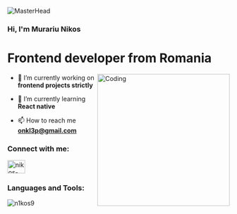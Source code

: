 ![MasterHead](https://user-images.githubusercontent.com/95478989/198955082-6e78ebb5-e1e4-49f9-8d32-6e5af3984dcd.gif)
<h3 align="left">Hi, I'm Murariu Nikos</h3>
<h1 align="left">Frontend developer from Romania</h1>

<img align="right" alt="Coding" width="300" src="https://www.puttiapps.com/wp-content/uploads/2021/05/stats.gif">


- 🔭 I’m currently working on **frontend projects strictly**

- 🌱 I’m currently learning **React native**

- 📫 How to reach me **onkl3p@gmail.com**

<h3 align="left">Connect with me:</h3>
<p align="left">
<a href="https://www.linkedin.com/in/murariu-nikos-631366284/" target="blank"><img align="center" src="https://raw.githubusercontent.com/rahuldkjain/github-profile-readme-generator/master/src/images/icons/Social/linked-in-alt.svg" alt="nikos-m-631366284/" height="30" width="40" /></a>
</p>

<h3 align="left">Languages and Tools:</h3>
<div>
  <div style="display: flex; align-items: flex-start;">
    <img src="https://github-readme-stats.vercel.app/api/top-langs?username=n1kos9&show_icons=true&locale=en&layout=compact" alt="n1kos9" />
  </div>
</div>
